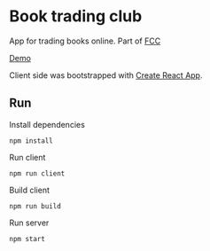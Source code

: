 # Book trading club

App for trading books online. Part of [FCC](https://www.freecodecamp.org/challenges/manage-a-book-trading-club)

[Demo](https://bookswap26.herokuapp.com/)

Client side was bootstrapped with [Create React App](https://github.com/facebookincubator/create-react-app).

## Run

Install dependencies

`npm install`

Run client

`npm run client`

Build client

`npm run build`

Run server

`npm start`
